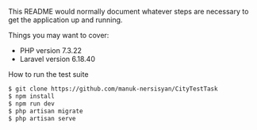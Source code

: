 This README would normally document whatever steps are necessary to get the application up and running.

Things you may want to cover:

- PHP version 7.3.22
- Laravel version 6.18.40

How to run the test suite
```sh
$ git clone https://github.com/manuk-nersisyan/CityTestTask
$ npm install
$ npm run dev 
$ php artisan migrate 
$ php artisan serve 
```
